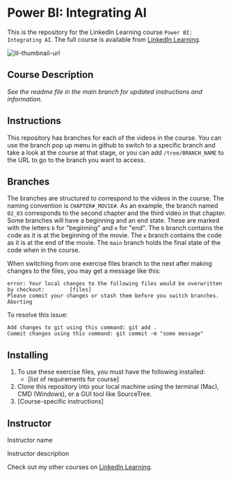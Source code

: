 # Power BI: Integrating AI
This is the repository for the LinkedIn Learning course `Power BI: Integrating AI`. The full course is available from [LinkedIn Learning][lil-course-url].

![lil-thumbnail-url]

## Course Description

_See the readme file in the main branch for updated instructions and information._
## Instructions
This repository has branches for each of the videos in the course. You can use the branch pop up menu in github to switch to a specific branch and take a look at the course at that stage, or you can add `/tree/BRANCH_NAME` to the URL to go to the branch you want to access.

## Branches
The branches are structured to correspond to the videos in the course. The naming convention is `CHAPTER#_MOVIE#`. As an example, the branch named `02_03` corresponds to the second chapter and the third video in that chapter. 
Some branches will have a beginning and an end state. These are marked with the letters `b` for "beginning" and `e` for "end". The `b` branch contains the code as it is at the beginning of the movie. The `e` branch contains the code as it is at the end of the movie. The `main` branch holds the final state of the code when in the course.

When switching from one exercise files branch to the next after making changes to the files, you may get a message like this:

    error: Your local changes to the following files would be overwritten by checkout:        [files]
    Please commit your changes or stash them before you switch branches.
    Aborting

To resolve this issue:
	
    Add changes to git using this command: git add .
	Commit changes using this command: git commit -m "some message"

## Installing
1. To use these exercise files, you must have the following installed:
	- [list of requirements for course]
2. Clone this repository into your local machine using the terminal (Mac), CMD (Windows), or a GUI tool like SourceTree.
3. [Course-specific instructions]

## Instructor

Instructor name

Instructor description

                            

Check out my other courses on [LinkedIn Learning](https://www.linkedin.com/learning/instructors/).


[0]: # (Replace these placeholder URLs with actual course URLs)

[lil-course-url]: https://www.linkedin.com/learning/
[lil-thumbnail-url]: https://media.licdn.com/dms/image/v2/D4E0DAQG0eDHsyOSqTA/learning-public-crop_675_1200/B4EZVdqqdwHUAY-/0/1741033220778?e=2147483647&v=beta&t=FxUDo6FA8W8CiFROwqfZKL_mzQhYx9loYLfjN-LNjgA


